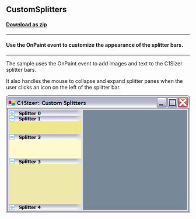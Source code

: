 ## CustomSplitters
#### [Download as zip](https://grapecity.github.io/DownGit/#/home?url=https://github.com/GrapeCity/ComponentOne-WinForms-Samples/tree/master/NetFramework\Sizer\CS\CustomSplitters)
____
#### Use the OnPaint event to customize the appearance of the splitter bars.
____
The sample uses the OnPaint event to add images and text to the C1Sizer splitter bars.

It also handles the mouse to collapse and expand splitter panes when the user clicks an icon on the left of the splitter bar.

![screenshot](screenshot.PNG)

